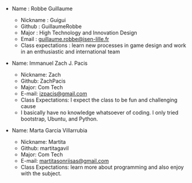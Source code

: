 * Name : Robbe Guillaume
   * Nickname : Guigui
   * Github : GuillaumeRobbe
   * Major : High Technology and Innovation Design
   * Email : guillaume.robbe@isen-lille.fr
   * Class expectations : learn  new processes in game design and work in an enthusiastic and international team
  
   
* Name: Immanuel Zach J. Pacis
   * Nickname: Zach 
   * Github: ZachPacis
   * Major: Com Tech
   * E-mail: izpacis@gmail.com
   * Class Expectations: I expect the class to be fun and challenging cause
   * I basically have no knowledge whatsoever of coding. I only tried bootstrap, Ubuntu, and Python.
   
   
 * Name: Marta Garcia Villarrubia
   * Nickname: Martita 
   * Github: martitagavil
   * Major: Com Tech
   * E-mail: martitasonriisas@gmail.com
   * Class Expectations: learn more about programming and also enjoy with the subject.
